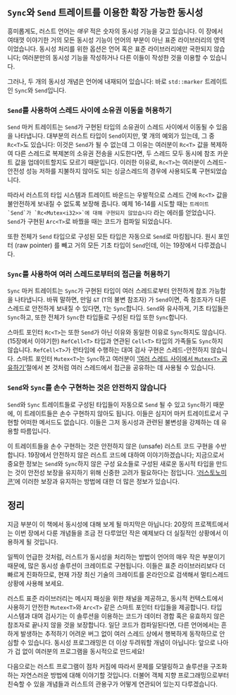 ## `Sync`와 `Send` 트레이트를 이용한 확장 가능한 동시성

흥미롭게도, 러스트 언어는 *매우* 적은 숫자의 동시성 기능을 갖고 있습니다.
이 장에서 여태껏 이야기한 거의 모든 동시성 기능이 언어의 부분이 아닌
표준 라이브러리의 영역이었습니다. 동시성 처리를 위한 옵션은 언어 혹은
표준 라이브러리에만 국한되지 않습니다; 여러분만의 동시성 기능을 작성하거나
다른 이들이 작성한 것을 이용할 수 있습니다.

그러나, 두 개의 동시성 개념은 언어에 내재되어 있습니다: 바로 `std::marker`
트레이트인 `Sync`와 `Send`입니다.

### `Send`를 사용하여 스레드 사이에 소유권 이동을 허용하기

`Send` 마커 트레이트는 `Send`가 구현된 타입의 소유권이 스레드 사이에서
이동될 수 있음을 나타냅니다. 대부분의 러스트 타입이 `Send`이지만,
몇 개의 예외가 있는데, 그 중 `Rc<T>`도 있습니다: 이것은 `Send`가 될 수
없는데 그 이유는 여러분이 `Rc<T>` 값을 복제하여 다른 스레드로 복제본의
소유권 전송을 시도한다면, 두 스레드 모두 동시에 참조 카운트 값을 업데이트할지도
모르기 때문입니다. 이러한 이유로, `Rc<T>`는 여러분이 스레드-안전성 성능
저하를 지불하지 않아도 되는 싱글스레드의 경우에 사용되도록
구현되었습니다.

따라서 러스트의 타입 시스템과 트레이트 바운드는 우발적으로 스레드 간에
`Rc<T>` 값을 불안전하게 보내질 수 없도록 보장해 줍니다. 예제 16-14를
시도할 때는 `` 트레이트 `Send`가 `Rc<Mutex<i32>>`에 대해 구현되지 않았습니다 ``
라는 에러를 얻었습니다. `Send`가 구현된 `Arc<T>`로 바꿨을 때는 코드가 컴파일
되었습니다.

또한 전체가 `Send` 타입으로 구성된 모든 타입은 자동으로 `Send`로 마킹됩니다.
원시 포인터 (raw pointer) 를 빼고 거의 모든 기초 타입이 `Send`인데, 이는
19장에서 다루겠습니다.

### `Sync`를 사용하여 여러 스레드로부터의 접근을 허용하기 

`Sync` 마커 트레이트는 `Sync`가 구현된 타입이 여러 스레드로부터 안전하게 참조
가능함을 나타냅니다. 바꿔 말하면, 만일 `&T` (`T`의 불변 참조자) 가 `Send`이면,
즉 참조자가 다른 스레드로 안전하게 보내질 수 있다면, `T`는 `Sync`합니다.
`Send`와 유사하게, 기초 타입들은 `Sync`하고, 또한 전체가 `Sync`한 타입들로
구성된 타입 또한 `Sync`합니다.

스마트 포인터 `Rc<T>`는 또한 `Send`가 아닌 이유와 동일한 이유로
`Sync`하지도 않습니다. (15장에서 이야기한) `RefCell<T>` 타입과
연관된 `Cell<T>` 타입의 가족들도 `Sync`하지 않습니다.
`RefCell<T>`가 런타임에 수행하는 대여 검사 구현은 스레드-안전하지
않습니다. 스마트 포인터 `Mutex<T>`는 `Sync`하고 여러분이
[‘여러 스레드 사이에서 `Mutex<T>` 공유하기’][sharing-a-mutext-between-multiple-threads]<!-- ignore -->절에서
본 것처럼 여러 스레드에서 접근을 공유하는 데 사용될 수 있습니다.

### `Send`와 `Sync`를 손수 구현하는 것은 안전하지 않습니다

`Send`와 `Sync` 트레이트들로 구성된 타입들이 자동으로 `Send` 될 수 있고
`Sync`하기 때문에, 이 트레이트들은 손수 구현하지 않아도 됩니다. 이들은 심지어
마커 트레이트로서 구현할 어떠한 메서드도 없습니다. 이들은 그저 동시성과
관련된 불변성을 강제하는 데 유용할 따름입니다.

이 트레이트들을 손수 구현하는 것은 안전하지 않은 (unsafe) 러스트 코드 구현을
수반합니다. 19장에서 안전하지 않은 러스트 코드에 대하여 이야기하겠습니다;
지금으로서 중요한 정보는 `Send`와 `Sync`하지 않은 구성 요소들로 구성된 새로운
동시적 타입을 만드는 것이 안전성 보장을 유지하기 위해 신중한 고려가 필요하다는
점입니다. [‘러스토노미콘’][nomicon]에 이러한 보장과 유지하는 방법에 대한 더 많은
정보가 있습니다.

## 정리

지금 부분이 이 책에서 동시성에 대해 보게 될 마지막은 아닙니다: 20장의 프로젝트에서는
이번 장에서 다룬 개념들을 조금 전 다루었던 작은 예제보다 더 실질적인 상황에서
이용하게 될 것입니다.

일찍이 언급한 것처럼, 러스트가 동시성을 처리하는 방법이 언어의 매우
작은 부분이기 때문에, 많은 동시성 솔루션이 크레이트로 구현됩니다.
이들은 표준 라이브러리보다 더 빠르게 진화하므로, 현재 가장 최신
기술의 크레이트를 온라인으로 검색해서 멀티스레드 상황에 사용해
보세요.

러스트 표준 라이브러리는 메시지 패싱을 위한 채널을 제공하고, 동시적
컨텍스트에서 사용하기 안전한 `Mutex<T>`와 `Arc<T>` 같은 스마트 포인터
타입들을 제공합니다. 타입 시스템과 대여 검사기는 이 솔루션을 이용하는
코드가 데이터 경합 혹은 유효하지 않은 참조자로 끝나지 않을 것을 보장합니다.
일단 코드가 컴파일된다면, 다른 언어에서는 흔하게 발생하는 추적하기 어려운
버그 없이 여러 스레드 상에서 행복하게 동작하므로 안심할 수 있습니다.
동시성 프로그래밍은 더 이상 두려워할 개념이 아닙니다: 앞으로 나아가
겁 없이 여러분의 프로그램을 동시적으로 만드세요!

다음으로는 러스트 프로그램이 점차 커짐에 따라서 문제를 모델링하고 솔루션을
구조화하는 자연스러운 방법에 대해 이야기할 것입니다. 더불어 객체 지향 프로그래밍으로부터
친숙할 수 있을 개념들과 러스트의 관용구가 어떻게 연관되어 있는지 다루겠습니다.

[sharing-a-mutext-between-multiple-threads]:
ch16-03-shared-state.html#sharing-a-mutext-between-multiple-threads
[nomicon]: https://doc.rust-lang.org/nomicon/index.html
